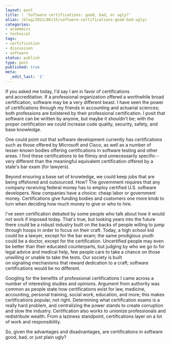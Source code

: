 ```yaml
---
layout: post
title: ! 'Software certifications: good, bad, or ugly?'
alias: /blog/2011/06/15/software-certifications-good-bad-ugly/
categories:
- academics
- technical
tags:
- certification
- discussion
- software
status: publish
type: post
published: true
meta:
  _edit_last: '1'
---
```

If you asked me today, I'd say I am in favor of certifications and accreditation. If a professional organization offered a worthwhile broad certification, software may be a very different beast. I have seen the power of certifications through my friends in accounting and actuarial sciences; both professions are bolstered by their professional certification. I posit that software can be written by anyone, but maybe it shouldn't be; with the proper certification we could increase code quality, security, safety, and base knowledge.

One could point out that software development currently has certifications such as those offered by Microsoft and Cisco, as well as a number of lesser-known bodies offering certifications in software testing and other areas. I find these certifications to be flimsy and unnecessarily specific--very different than the meaningful equivalent certification offered by a state's bar exam (for lawyers).

Beyond ensuring a base set of knowledge, we could keep jobs that are being offshored and outsourced. How? The government requires that any company receiving federal money has to employ certified U.S. software developers. Now companies have a choice: cheap labor or government money. Certifications give funding bodies and customers one more knob to turn when deciding how much money to give or who to hire.

I've seen certification debated by some people who talk about how it would not work if imposed today. That's true, but looking years into the future there could be a robust industry built on the backs of people willing to jump through hoops in order to focus on their craft. Today, a high school kid could be a lawyer, except for the bar exam; the same prodigious youth could be a doctor, except for the certification. Uncertified people may even be better than their educated counterparts, but judging by who we go to for legal advice and medical help, few people care to take a chance on those unwilling or unable to take the tests. Our society is built on signaling mechanisms that reward dedication to a craft; software certifications would be no different.

Googling for the benefits of professional certifications I came across a number of interesting studies and opinions. Argument from authority was common as people state how certifications exist for law, medicine, accounting, personal training, social work, education, and more; this makes certifications popular, not right. Determining what certification exams is a really hard problem, and centralizing the power stands to create corruption and slow the industry. Certification also works to unionize professionals and redistribute wealth. From a laziness standpoint, certifications layer on a lot of work and responsibility.

So, given the advantages and disadvantages, are certifications in software good, bad, or just plain ugly?
